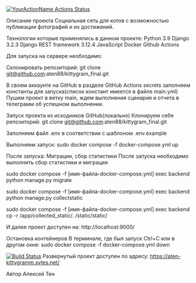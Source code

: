 [![YourActionName Actions Status](https://github.com/aten88/kittygram_final/workflows/main/badge.svg)](https://github.com/aten88/kittygram_final/actions)


Описание проекта
Социальная сеть для котов с возможностью публикации фотографий и их достижений.

Технологии которые применялись в данном проекте:
Python 3.9
Django 3.2.3
Django REST framework 3.12.4
JavaScript
Docker
Github Actions

Для запуска на сервере необходимо:

Склонировать репозиторий:
git clone git@github.com:aten88/kittygram_final.git

В своем аккаунте на GitHub в разделе GitHub Actions secrets заполняем константы для запуска(список констант имеется в файле main.yml)
Пушим проект в ветку main, ждем выполнения сценария и отчета в телеграмм об успешном выполнении.

Запуск проекта из исходников GitHub(локально)
Клонируем себе репозиторий:
git clone git@github.com:aten88/kittygram_final.git

Заполняем файл .env в соответствии с шаблоном .env.example

Выполняем запуск:
sudo docker compose -f docker-compose.yml up

После запуска: Миграции, сбор статистики
После запуска необходимо выполнить сбор статистики и миграции

sudo docker compose -f [имя-файла-docker-compose.yml] exec backend python manage.py migrate

sudo docker compose -f [имя-файла-docker-compose.yml] exec backend python manage.py collectstatic

sudo docker compose -f [имя-файла-docker-compose.yml] exec backend cp -r /app/collected_static/. /static/static/

И далее проект доступен на:
http://localhost:9000/

Остановка контейнеров
В терминале, где был запуск Ctrl+С или в другом окне: sudo docker compose -f docker-compose.yml down


[![Build Status](https://travis-ci.org/ваш_профиль/ваш_проект.svg?branch=master)](https://travis-ci.org/ваш_профиль/ваш_проект)
Развернутый проект доступен по адресу: https://aten-kittygramm.sytes.net/


Автор
Алексей Тен